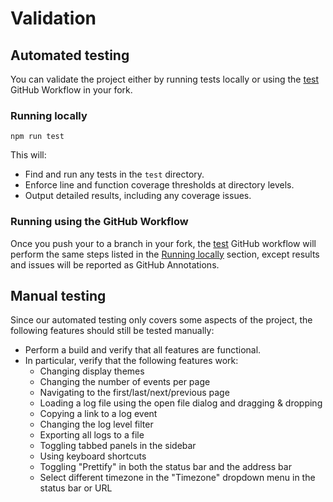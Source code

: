 # Validation

## Automated testing

You can validate the project either by running tests locally or using the [test][gh-workflow-test]
GitHub Workflow in your fork.

### Running locally

```shell
npm run test
```

This will:

* Find and run any tests in the `test` directory.
* Enforce line and function coverage thresholds at directory levels.
* Output detailed results, including any coverage issues.

### Running using the GitHub Workflow

Once you push your to a branch in your fork, the [test][gh-workflow-test] GitHub workflow will
perform the same steps listed in the [Running locally](#running-locally) section, except results
and issues will be reported as GitHub Annotations.

## Manual testing

Since our automated testing only covers some aspects of the project, the following features should
still be tested manually:

* Perform a build and verify that all features are functional.
* In particular, verify that the following features work:
  * Changing display themes
  * Changing the number of events per page
  * Navigating to the first/last/next/previous page
  * Loading a log file using the open file dialog and dragging & dropping
  * Copying a link to a log event
  * Changing the log level filter
  * Exporting all logs to a file
  * Toggling tabbed panels in the sidebar
  * Using keyboard shortcuts
  * Toggling "Prettify" in both the status bar and the address bar
  * Select different timezone in the "Timezone" dropdown menu in the status bar or URL

[gh-workflow-test]: https://github.com/y-scope/yscope-log-viewer/blob/main/.github/workflows/test.yaml

